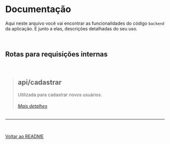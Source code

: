 # Documentação

Aqui neste arquivo você vai encontrar as funcionalidades do código `backend` da aplicação. E junto a elas, descrições detalhadas do seu uso.

<br>

## Rotas para requisições internas

<br>

> ## api/cadastrar
>
> Utilizada para cadastrar novos usuários. 
>
> ###### [Mais detalhes](endpoints/cadastrar.md)

---

<br>

[Voltar ao README](/README.md)